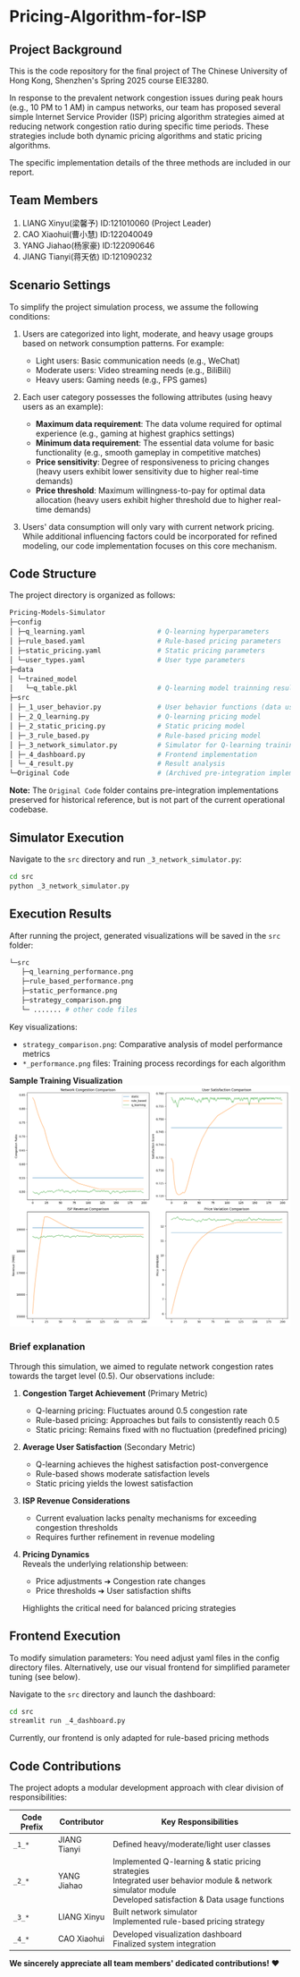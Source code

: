 # Pricing-Algorithm-for-ISP

## Project Background
This is the code repository for the final project of The Chinese University of Hong Kong, Shenzhen's Spring 2025 course EIE3280. 

In response to the prevalent network congestion issues during peak hours (e.g., 10 PM to 1 AM) in campus networks, our team has proposed several simple Internet Service Provider (ISP) pricing algorithm strategies aimed at reducing network congestion ratio during specific time periods. These strategies include both dynamic pricing algorithms and static pricing algorithms. 

The specific implementation details of the three methods are included in our report.

## Team Members
1. LIANG Xinyu(梁馨予)   ID:121010060 (Project Leader)
2. CAO Xiaohui(曹小慧)   ID:122040049
3. YANG Jiahao(杨家豪)   ID:122090646
4. JIANG Tianyi(蒋天依)  ID:121090232

## Scenario Settings
To simplify the project simulation process, we assume the following conditions:
1. Users are categorized into light, moderate, and heavy usage groups based on network consumption patterns. For example:
   - Light users: Basic communication needs (e.g., WeChat)
   - Moderate users: Video streaming needs (e.g., BiliBili)
   - Heavy users: Gaming needs (e.g., FPS games)

2. Each user category possesses the following attributes (using heavy users as an example):
   - **Maximum data requirement**: The data volume required for optimal experience (e.g., gaming at highest graphics settings)
   - ​**Minimum data requirement**: The essential data volume for basic functionality (e.g., smooth gameplay in competitive matches)
   - ​**Price sensitivity**: Degree of responsiveness to pricing changes (heavy users exhibit lower sensitivity due to higher real-time demands)
   - ​**Price threshold**: Maximum willingness-to-pay for optimal data allocation (heavy users exhibit higher threshold due to higher real-time demands)

4. Users' data consumption will only vary with current network pricing. While additional influencing factors could be incorporated for refined modeling, our code implementation focuses on this core mechanism.

## Code Structure
The project directory is organized as follows:

```bash
Pricing-Models-Simulator
├─config
│ ├─q_learning.yaml                  # Q-learning hyperparameters
│ ├─rule_based.yaml                  # Rule-based pricing parameters
│ ├─static_pricing.yaml              # Static pricing parameters
│ └─user_types.yaml                  # User type parameters
├─data
│ └─trained_model
│   └─q_table.pkl                    # Q-learning model trainning results
├─src
│ ├─_1_user_behavior.py              # User behavior functions (data usage & satisfaction calculations)
│ ├─_2_Q_learning.py                 # Q-learning pricing model
│ ├─_2_static_pricing.py             # Static pricing model
│ ├─_3_rule_based.py                 # Rule-based pricing model
│ ├─_3_network_simulator.py          # Simulator for Q-learning training & model comparison
│ ├─_4_dashboard.py                  # Frontend implementation
│ └─_4_result.py                     # Result analysis
└─Original Code                      # (Archived pre-integration implementations - for documentation purposes only)
```

​**Note:​**​ The `Original Code` folder contains pre-integration implementations preserved for historical reference, but is not part of the current operational codebase.

## Simulator Execution
Navigate to the `src` directory and run `_3_network_simulator.py`:
```bash
cd src
python _3_network_simulator.py
```

## Execution Results
After running the project, generated visualizations will be saved in the `src` folder:
```bash
└─src
   ├─q_learning_performance.png
   ├─rule_based_performance.png
   ├─static_performance.png
   ├─strategy_comparison.png
   └─ ....... # other code files
```
Key visualizations:
- `strategy_comparison.png`: Comparative analysis of model performance metrics
- `*_performance.png` files: Training process recordings for each algorithm
  
**Sample Training Visualization**​  
![3 models testing result](./src/strategy_comparison.png)  

### Brief explanation
Through this simulation, we aimed to regulate network congestion rates towards the target level (0.5). Our observations include:

1. ​**Congestion Target Achievement**​ (Primary Metric)  
   - Q-learning pricing: Fluctuates around 0.5 congestion rate
   - Rule-based pricing: Approaches but fails to consistently reach 0.5
   - Static pricing: Remains fixed with no fluctuation (predefined pricing)

2. ​**Average User Satisfaction**​ (Secondary Metric)  
   - Q-learning achieves the highest satisfaction post-convergence
   - Rule-based shows moderate satisfaction levels
   - Static pricing yields the lowest satisfaction

3. ​**ISP Revenue Considerations**​  
   - Current evaluation lacks penalty mechanisms for exceeding congestion thresholds
   - Requires further refinement in revenue modeling

4. ​**Pricing Dynamics**​  
   Reveals the underlying relationship between:  
   - Price adjustments ➔ Congestion rate changes  
   - Price thresholds ➔ User satisfaction shifts
   
   Highlights the critical need for balanced pricing strategies

## Frontend Execution
To modify simulation parameters: You need adjust yaml files in the config directory files. Alternatively, use our ​visual frontend​ for simplified parameter tuning (see below).

Navigate to the `src` directory and launch the dashboard:
```bash
cd src
streamlit run _4_dashboard.py
```
Currently, our frontend is only adapted for rule-based pricing methods

## Code Contributions
The project adopts a modular development approach with clear division of responsibilities:

| Code Prefix | Contributor       | Key Responsibilities |
|-------------|-------------------|----------------------|
| `_1_*`      | JIANG Tianyi      | Defined heavy/moderate/light user classes |
| `_2_*`      | YANG Jiahao       | Implemented Q-learning & static pricing strategies<br>Integrated user behavior module & network simulator module <br>Developed satisfaction & Data usage functions |
| `_3_*`      | LIANG Xinyu       | Built network simulator<br>Implemented rule-based pricing strategy |
| `_4_*`      | CAO Xiaohui       | Developed visualization dashboard<br>Finalized system integration |

​**We sincerely appreciate all team members' dedicated contributions!​**​ ❤️
